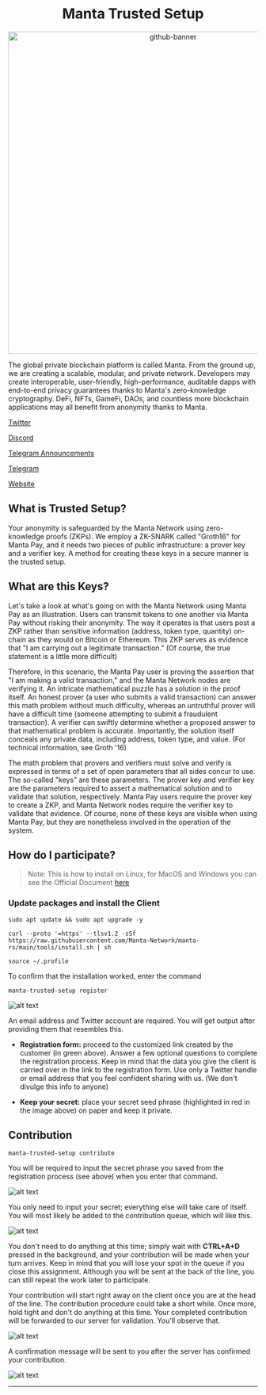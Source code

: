 <h1 align="center">Manta Trusted Setup</h1>

<p align="center">
  <img width="650" alt="github-banner" src="https://user-images.githubusercontent.com/98164067/154848582-58988e81-6a89-4c5f-bdae-ec83478e245c.png">
  </a>
</p>

The global private blockchain platform is called Manta. From the ground up, we are creating a scalable, modular, and private network. Developers may create interoperable, user-friendly, high-performance, auditable dapps with end-to-end privacy guarantees thanks to Manta's zero-knowledge cryptography. DeFi, NFTs, GameFi, DAOs, and countless more blockchain applications may all benefit from anonymity thanks to Manta.

[Twitter](https://twitter.com/MantaNetwork)

[Discord](https://discord.gg/PRDBTChSsF)

[Telegram Announcements](https://t.me/mantanetwork)

[Telegram](https://t.me/mantanetworkofficial)

[Website](https://manta.network/)

## What is Trusted Setup?

Your anonymity is safeguarded by the Manta Network using zero-knowledge proofs (ZKPs). We employ a ZK-SNARK called "Groth16" for Manta Pay, and it needs two pieces of public infrastructure: a prover key and a verifier key. A method for creating these keys in a secure manner is the trusted setup.

## What are this Keys?

Let's take a look at what's going on with the Manta Network using Manta Pay as an illustration. Users can transmit tokens to one another via Manta Pay without risking their anonymity. The way it operates is that users post a ZKP rather than sensitive information (address, token type, quantity) on-chain as they would on Bitcoin or Ethereum. This ZKP serves as evidence that "I am carrying out a legitimate transaction." (Of course, the true statement is a little more difficult)

Therefore, in this scenario, the Manta Pay user is proving the assertion that "I am making a valid transaction," and the Manta Network nodes are verifying it. An intricate mathematical puzzle has a solution in the proof itself. An honest prover (a user who submits a valid transaction) can answer this math problem without much difficulty, whereas an untruthful prover will have a difficult time (someone attempting to submit a fraudulent transaction). A verifier can swiftly determine whether a proposed answer to that mathematical problem is accurate. Importantly, the solution itself conceals any private data, including address, token type, and value. (For technical information, see Groth '16)

The math problem that provers and verifiers must solve and verify is expressed in terms of a set of open parameters that all sides concur to use. The so-called "keys" are these parameters. The prover key and verifier key are the parameters required to assert a mathematical solution and to validate that solution, respectively. Manta Pay users require the prover key to create a ZKP, and Manta Network nodes require the verifier key to validate that evidence. Of course, none of these keys are visible when using Manta Pay, but they are nonetheless involved in the operation of the system.

## How do I participate?

> Note: This is how to install on Linux, for MacOS and Windows you can see the Official Document [here](https://docs.manta.network/docs/guides/TrustedSetup)

### Update packages and install the Client

```
sudo apt update && sudo apt upgrade -y
```

```
curl --proto '=https' --tlsv1.2 -sSf https://raw.githubusercontent.com/Manta-Network/manta-rs/main/tools/install.sh | sh
```

```
source ~/.profile
```

To confirm that the installation worked, enter the command

```
manta-trusted-setup register
```

![alt text](https://docs.manta.network/assets/images/ts_guide_register-d42125a1fd2371c7ea6ab14c62636229.png)

An email address and Twitter account are required. You will get output after providing them that resembles this.

- **Registration form:** proceed to the customized link created by the customer (in green above). Answer a few optional questions to complete the registration process. Keep in mind that the data you give the client is carried over in the link to the registration form. Use only a Twitter handle or email address that you feel confident sharing with us. (We don't divulge this info to anyone)

- **Keep your secret:** place your secret seed phrase (highlighted in red in the image above) on paper and keep it private.

## Contribution

```
manta-trusted-setup contribute
```

You will be required to input the secret phrase you saved from the registration process (see above) when you enter that command.

![alt text](https://docs.manta.network/assets/images/ts_guide_secret_prompt-a51b0113ad8b979fb1cf9f23d46cd42e.png)

You only need to input your secret; everything else will take care of itself. You will most likely be added to the contribution queue, which will like this.

![alt text](https://storage.googleapis.com/papyrus_images/c529b1ad7a80fdd41dd05cf44c517d3e.png)

You don't need to do anything at this time; simply wait with **CTRL+A+D** pressed in the background, and your contribution will be made when your turn arrives. Keep in mind that you will lose your spot in the queue if you close this assignment. Although you will be sent at the back of the line, you can still repeat the work later to participate.

Your contribution will start right away on the client once you are at the head of the line. The contribution procedure could take a short while. Once more, hold tight and don't do anything at this time. Your completed contribution will be forwarded to our server for validation. You'll observe that.

![alt text](https://storage.googleapis.com/papyrus_images/e803e0f5142d59e6d0052a3771141e72.png)

A confirmation message will be sent to you after the server has confirmed your contribution.

![alt text](https://storage.googleapis.com/papyrus_images/77d8c52a90e90a5a3a2fe9b87959bcb9.png)

---
